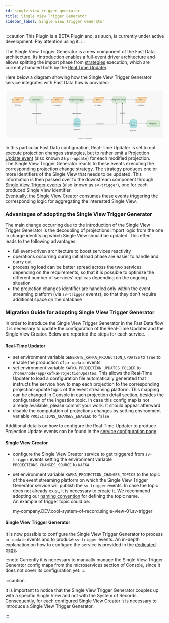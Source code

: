 ```yaml
---
id: single_view_trigger_generator
title: Single View Trigger Generator
sidebar_label: Single View Trigger Generator
---
```


:::caution
This Plugin is a BETA Plugin and, as such, is currently under active development. Pay attention using it.
:::

The Single View Trigger Generator is a new component of the Fast Data architecture. Its introduction enables a full-event driver architecture and allows splitting the import phase
from [strategies](/fast_data/the_basics.md#strategies) execution, which are currently handled both by the [Real Time Updater](/fast_data/realtime_updater.md).

Here below a diagram showing how the Single View Trigger Generator service integrates with Fast Data flow is provided:

![Fast data lifecycle with Single View Trigger Generator](img/svtg-fd-arch.svg)

In this particular Fast Data configuration, Real-Time Updater is set to not execute projection changes strategies, but to rather emit a [Projection Update event](/fast_data/inputs_and_outputs.md#projection-update) (also known as `pr-update`) for each modified projection.  
The Single View Trigger Generator reacts to these events executing the corresponding projection change strategy. The strategy produces one or more identifiers of the Single View that needs to be updated.
This information is then passed over to the downstream component through [Single View Trigger events](/fast_data/inputs_and_outputs.md#single-view-trigger) (also known as `sv-trigger`), one for each produced Single View identifier.  
Eventually, the [Single View Creator](/fast_data/single_view_creator.md) consumes these events triggering the corresponding logic for aggregating the interested Single View.

### Advantages of adopting the Single View Trigger Generator

The main change occurring due to the introduction of the Single View Trigger Generator is the decoupling of projections import logic from the one in charge identifying which Single View should be updated.
This effect leads to the following advantages:

- full event-driven architecture to boost services reactivity
- operations occurring during initial load phase are easier to handle and carry out
- processing load can be better spread across the two services depending on the requirements, so that it is possible to optimize the different number of services' replicas depending on the ongoing situation
- the projection changes identifier are handled only within the event streaming platform (via `sv-trigger` events), so that they don't require additional space on the database

### Migration Guide for adopting Single View Trigger Generator

In order to introduce the Single View Trigger Generator in the Fast Data flow it is necessary to update the configuration of the Real-Time Updater and the Single View Creator. Below are reported the steps for each service.

#### Real-Time Updater

- set environment variable `GENERATE_KAFKA_PROJECTION_UPDATES` to `true` to enable the production of `pr-update` events
- set environment variable `KAFKA_PROJECTION_UPDATES_FOLDER` to `/home/node/app/kafkaProjectionUpdates`. This allows the Real-Time Updater to load a configuration file automatically generated that instructs the service how to map each projection to the corresponding projection-update topic of the event streaming platform. This mapping can be changed in Console in each projection detail section, besides the configuration of the ingestion topic. In case this config map is not already available, please commit your work. It should appear afterward.
- disable the computation of projections changes by setting environment variable `PROJECTIONS_CHANGES_ENABLED` to `false`

Additional details on how to configure the Real-Time Updater to produce Projection Update events can be found in the [service configuration page](/fast_data/configuration/realtime_updater#kafka-projection-updates-configuration).

#### Single View Creator

- configure the Single View Creator service to get triggered from `sv-trigger` events setting the environment variable `PROJECTIONS_CHANGES_SOURCE` to `KAFKA`
- set environment variable `KAFKA_PROJECTION_CHANGES_TOPICS` to the topic of the event streaming platform on which the Single View Trigger Generator service will publish the `sv-trigger` events.
In case the topic does not already exist, it is necessary to create it. We recommend adopting our [naming convention](/fast_data/inputs_and_outputs.md#topic-naming-convention-2) for defining the topic name.  
An example of trigger topic could be:

    my-company.DEV.cool-system-of-record.single-view-01.sv-trigger

#### Single View Trigger Generator

It is now possible to configure the Single View Trigger Generator to process `pr-update` events and to produce `sv-trigger` events.
An in-depth explanation on how to configure the service is provided in the [dedicated page](/fast_data/configuration/single_view_trigger_generator.md).

:::note
Currently it is necessary to manually manage the Single View Trigger Generator config maps from the microservices section of Console, since it does not cover its configuration yet.
:::

:::caution

It is important to notice that the Single View Trigger Generator couples up with a specific Single View and not with the System of Records. Consequently, for each configured Single View Creator it is necessary to introduce a Single View Trigger Generator.

:::
